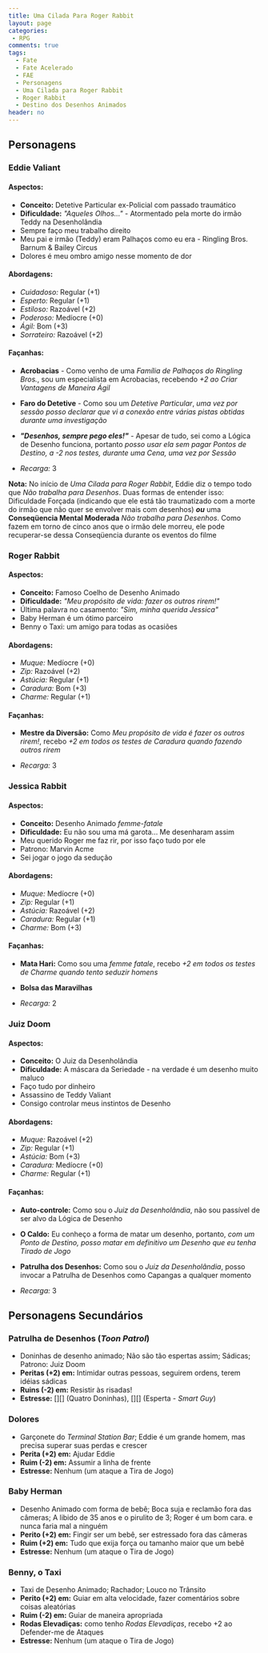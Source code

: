 ```yaml
---
title: Uma Cilada Para Roger Rabbit
layout: page
categories:
 - RPG
comments: true
tags:
  - Fate
  - Fate Acelerado
  - FAE
  - Personagens
  - Uma Cilada para Roger Rabbit
  - Roger Rabbit
  - Destino dos Desenhos Animados
header: no
---
```

## Personagens

### Eddie Valiant

#### Aspectos:
- **Conceito:** Detetive Particular ex-Policial com passado traumático
- **Dificuldade:** *"Aqueles Olhos..."* -  Atormentado pela morte do irmão Teddy na Desenholândia
- Sempre faço meu trabalho direito
- Meu pai e irmão (Teddy) eram Palhaços como eu era - Ringling Bros. Barnum & Bailey Circus
- Dolores é meu ombro amigo nesse momento de dor

#### Abordagens:

- *Cuidadoso:* Regular (+1)
- *Esperto:* Regular (+1)
- *Estiloso:* Razoável (+2)
- *Poderoso:* Medíocre (+0)
- *Ágil:* Bom (+3)
- *Sorrateiro:* Razoável (+2)

#### Façanhas:

- **Acrobacias** - Como venho de uma *Família de Palhaços do Ringling Bros.*, sou um especialista em Acrobacias, recebendo *+2 ao Criar Vantagens de Maneira Ágil*
- **Faro do Detetive** - Como sou um *Detetive Particular*, *uma vez por sessão posso declarar que vi a conexão entre várias pistas obtidas durante uma investigação*
- __*"Desenhos, sempre pego eles!"*__ - Apesar de tudo, sei como a Lógica de Desenho funciona, portanto *posso usar ela sem pagar Pontos de Destino, a -2 nos testes, durante uma Cena, uma vez por Sessão*

- *Recarga:* 3

**Nota:** No início de *Uma Cilada para Roger Rabbit*, Eddie diz o tempo todo que *Não trabalha para Desenhos*. Duas formas de entender isso: Dificuldade Forçada (indicando que ele está tão traumatizado com a morte do irmão que não quer se envolver mais com desenhos) __*ou*__ uma **Conseqüencia Mental Moderada** *Não trabalha para Desenhos*. Como fazem em torno de cinco anos que o irmão dele morreu, ele pode recuperar-se dessa Conseqüencia durante os eventos do filme

### Roger Rabbit

#### Aspectos:
- **Conceito:** Famoso Coelho de Desenho Animado 
- **Dificuldade:** *"Meu propósito de vida: fazer os outros rirem!"*
- Última palavra no casamento: *"Sim, minha querida Jessica"*
- Baby Herman é um ótimo parceiro
- Benny o Taxi: um amigo para todas as ocasiões

#### Abordagens:

- *Muque:* Medíocre (+0)
- *Zip:* Razoável (+2)
- *Astúcia:* Regular (+1)
- *Caradura:* Bom (+3)
- *Charme:* Regular (+1)

#### Façanhas:

- **Mestre da Diversão:** Como *Meu propósito de vida é fazer os outros rirem!*, recebo *+2 em todos os testes de Caradura quando fazendo outros rirem*

- *Recarga:* 3

### Jessica Rabbit

#### Aspectos:
- **Conceito:** Desenho Animado *femme-fatale*
- **Dificuldade:** Eu não sou uma má garota... Me desenharam assim
- Meu querido Roger me faz rir, por isso faço tudo por ele
- Patrono: Marvin Acme
- Sei jogar o jogo da sedução

#### Abordagens:

- *Muque:* Medíocre (+0)
- *Zip:* Regular (+1)
- *Astúcia:* Razoável (+2)
- *Caradura:* Regular (+1)
- *Charme:* Bom (+3)

#### Façanhas:

- **Mata Hari:** Como sou uma *femme fatale*, recebo *+2 em todos os testes de Charme quando tento seduzir homens*
- **Bolsa das Maravilhas**

- *Recarga:* 2


### Juiz Doom

#### Aspectos:
- **Conceito:** O Juiz da Desenholândia
- **Dificuldade:** A máscara da Seriedade - na verdade é um desenho muito maluco
- Faço tudo por dinheiro
- Assassino de Teddy Valiant
- Consigo controlar meus instintos de Desenho

#### Abordagens:

- *Muque:* Razoável (+2)
- *Zip:* Regular (+1)
- *Astúcia:* Bom (+3)
- *Caradura:* Medíocre (+0)
- *Charme:* Regular (+1)

#### Façanhas:

- **Auto-controle:** Como sou o *Juiz da Desenholândia*, não sou passível de ser alvo da Lógica de Desenho
- **O Caldo:** Eu conheço a forma de matar um desenho, portanto, *com um Ponto de Destino, posso matar em definitivo um Desenho que eu tenha Tirado de Jogo*
- **Patrulha dos Desenhos:** Como sou o *Juiz da Desenholândia*, posso invocar a Patrulha de Desenhos como Capangas a qualquer momento

- *Recarga:* 3

## Personagens Secundários

### Patrulha de Desenhos (*Toon Patrol*)
- Doninhas de desenho animado; Não são tão espertas assim; Sádicas; Patrono: Juiz Doom
- **Peritas (+2) em:** Intimidar outras pessoas, seguirem ordens, terem idéias sádicas
- **Ruins (-2) em:** Resistir às risadas!
- **Estresse:** \[\]\[\] \(Quatro Doninhas\), \[\]\[\] \(Esperta - *Smart Guy*\)

### Dolores
- Garçonete do *Terminal Station Bar*; Eddie é um grande homem, mas precisa superar suas perdas e crescer
- **Perita (+2) em:** Ajudar Eddie
- **Ruim (-2) em:** Assumir a linha de frente
- **Estresse:** Nenhum (um ataque a Tira de Jogo)

### Baby Herman
- Desenho Animado com forma de bebê; Boca suja e reclamão fora das câmeras; A libido de 35 anos e o pirulito de 3; Roger é um bom cara. e nunca faria mal a ninguém
- **Perito (+2) em:** Fingir ser um bebê, ser estressado fora das câmeras
- **Ruim (+2) em:** Tudo que exija força ou tamanho maior que um bebê
- **Estresse:** Nenhum (um ataque o Tira de Jogo)

### Benny, o Taxi
- Taxi de Desenho Animado; Rachador; Louco no Trânsito
- **Perito (+2) em:** Guiar em alta velocidade, fazer comentários sobre coisas aleatórias
- **Ruim (-2) em:** Guiar de maneira apropriada
- **Rodas Elevadiças:** como tenho *Rodas Elevadiças*, recebo +2 ao Defender-me de Ataques
- **Estresse:** Nenhum (um ataque o Tira de Jogo)
